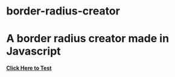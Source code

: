 # border-radius-creator

 <h1>A border radius creator made in Javascript</h1>

 <strong><a href="https://gabrielmjacques.github.io/border_radius_creator/">Click Here to Test</a></strong>